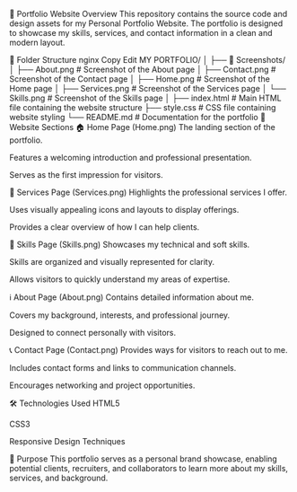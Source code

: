 📂 Portfolio Website Overview
This repository contains the source code and design assets for my Personal Portfolio Website. The portfolio is designed to showcase my skills, services, and contact information in a clean and modern layout.

📁 Folder Structure
nginx
Copy
Edit
MY PORTFOLIO/
│
├── 📂 Screenshots/
│   ├── About.png       # Screenshot of the About page
│   ├── Contact.png     # Screenshot of the Contact page
│   ├── Home.png        # Screenshot of the Home page
│   ├── Services.png    # Screenshot of the Services page
│   └── Skills.png      # Screenshot of the Skills page
│
├── index.html          # Main HTML file containing the website structure
├── style.css           # CSS file containing website styling
└── README.md           # Documentation for the portfolio
📜 Website Sections
🏠 Home Page (Home.png)
The landing section of the portfolio.

Features a welcoming introduction and professional presentation.

Serves as the first impression for visitors.

💼 Services Page (Services.png)
Highlights the professional services I offer.

Uses visually appealing icons and layouts to display offerings.

Provides a clear overview of how I can help clients.

🧠 Skills Page (Skills.png)
Showcases my technical and soft skills.

Skills are organized and visually represented for clarity.

Allows visitors to quickly understand my areas of expertise.

ℹ️ About Page (About.png)
Contains detailed information about me.

Covers my background, interests, and professional journey.

Designed to connect personally with visitors.

📞 Contact Page (Contact.png)
Provides ways for visitors to reach out to me.

Includes contact forms and links to communication channels.

Encourages networking and project opportunities.

🛠 Technologies Used
HTML5

CSS3

Responsive Design Techniques

📌 Purpose
This portfolio serves as a personal brand showcase, enabling potential clients, recruiters, and collaborators to learn more about my skills, services, and background.


